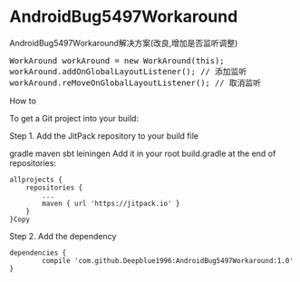 # AndroidBug5497Workaround

AndroidBug5497Workaround解决方案(改良,增加是否监听调整)

<pre>
WorkAround workAround = new WorkAround(this);
workAround.addOnGlobalLayoutListener(); // 添加监听
workAround.reMoveOnGlobalLayoutListener(); // 取消监听</pre>

How to

To get a Git project into your build:

Step 1. Add the JitPack repository to your build file

gradle
maven
sbt
leiningen
Add it in your root build.gradle at the end of repositories:

	allprojects {
		repositories {
			...
			maven { url 'https://jitpack.io' }
		}
	}Copy
Step 2. Add the dependency

	dependencies {
	        compile 'com.github.Deepblue1996:AndroidBug5497Workaround:1.0'
	}
